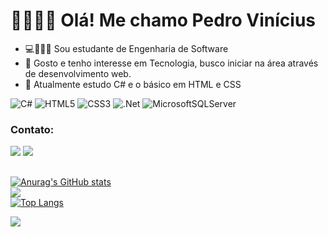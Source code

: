 # 💫🙋🏾‍♂️ Olá! Me chamo Pedro Vinícius
- 💻👨🏾‍💻 Sou estudante de Engenharia de Software
- 👀 Gosto e tenho interesse em Tecnologia, busco iniciar na área através de desenvolvimento web.
- 🌱 Atualmente estudo C# e o básico em HTML e CSS<br>

![C#](https://img.shields.io/badge/c%23-%23239120.svg?style=plastic&logo=c-sharp&logoColor=white) ![HTML5](https://img.shields.io/badge/html5-%23E34F26.svg?style=plastic&logo=html5&logoColor=white) ![CSS3](https://img.shields.io/badge/css3-%231572B6.svg?style=plastic&logo=css3&logoColor=white) ![.Net](https://img.shields.io/badge/.NET-5C2D91?style=plastic&logo=.net&logoColor=white) ![MicrosoftSQLServer](https://img.shields.io/badge/Microsoft%20SQL%20Sever-CC2927?style=plastic&logo=microsoft%20sql%20server&logoColor=white)

<!--[![LinkedIn](https://img.shields.io/badge/LinkedIn-%230077B5.svg?logo=linkedin&logoColor=white)](https://linkedin.com/in/www.linkedin.com/in/sousapedrovp) -->
### Contato:
<a href = "mailto:sousapedro.work@gmail.com"><img src="https://img.shields.io/badge/-Gmail-%23333?style=for-the-badge&logo=gmail&logoColor=white" target="_blank"></a>
<a href="https://linkedin.com/in/www.linkedin.com/in/sousapedrovp" target="_blank"><img src="https://img.shields.io/badge/-LinkedIn-%230077B5?style=for-the-badge&logo=linkedin&logoColor=white" target="_blank"></a> 
##
[![Anurag's GitHub stats](https://github-readme-stats.vercel.app/api?username=SousaPedrop&show_icons=true&theme=dark)](https://github.com/anuraghazra/github-readme-stats)<br/>
![](https://github-readme-streak-stats.herokuapp.com/?user=SousaPedrop&theme=dark&hide_border=false)<br/>
[![Top Langs](https://github-readme-stats.vercel.app/api/top-langs/?username=SousaPedrop&show_icons=true&theme=dark&hide_progress=true)](https://github.com/anuraghazra/github-readme-stats)

![](https://quotes-github-readme.vercel.app/api?type=horizontal&theme=tokyonight)

<!-- Proudly created with GPRM ( https://gprm.itsvg.in ) -->

<!-- Proudly created with GPRM ( https://gprm.itsvg.in ) -->
<!---
SousaPedrop/SousaPedrop is a ✨ special ✨ repository because its `README.md` (this file) appears on your GitHub profile.
You can click the Preview link to take a look at your changes.
--->
